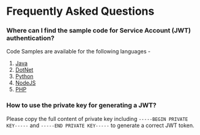 # Frequently Asked Questions

### Where can I find the sample code for Service Account (JWT) authentication?
Code Samples are available for the following languages - 
1. [Java](https://github.com/AdobeDocs/adobe-dev-console/tree/main/samples/adobe-jwt-java)
2. [DotNet](https://github.com/AdobeDocs/adobe-dev-console/tree/main/samples/adobe-jwt-dotnet)
3. [Python](https://github.com/AdobeDocs/adobe-dev-console/tree/main/samples/adobe-jwt-python)
4. [NodeJS](https://github.com/AdobeDocs/adobe-dev-console/tree/main/samples/adobe-jwt-node)
5. [PHP](https://github.com/AdobeDocs/adobe-dev-console/tree/main/samples/adobe-jwt-php)
   
### How to use the private key for generating a JWT?
Please copy the full content of private key including `-----BEGIN PRIVATE KEY-----` and `-----END PRIVATE KEY-----` to generate a correct JWT token.
